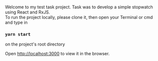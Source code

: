 Welcome to my test task project. Task was to develop a simple stopwatch using React and RxJS. <br/>
To run the project locally, please clone it, then open your Terminal or cmd and type in

### `yarn start`

on the project's root directory

Open [http://localhost:3000](http://localhost:3000) to view it in the browser.
